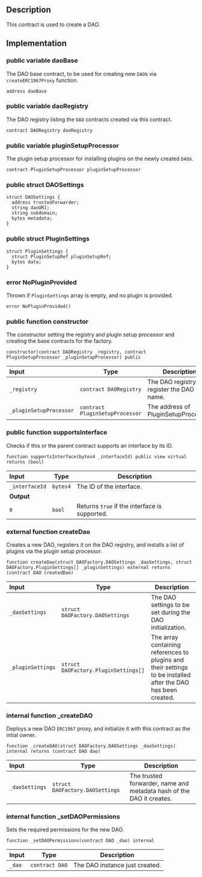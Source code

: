 ## Description

This contract is used to create a DAO.

## Implementation

### public variable daoBase

The DAO base contract, to be used for creating new `DAO`s via `createERC1967Proxy` function.

```solidity
address daoBase
```

### public variable daoRegistry

The DAO registry listing the `DAO` contracts created via this contract.

```solidity
contract DAORegistry daoRegistry
```

### public variable pluginSetupProcessor

The plugin setup processor for installing plugins on the newly created `DAO`s.

```solidity
contract PluginSetupProcessor pluginSetupProcessor
```

### public struct DAOSettings

```solidity
struct DAOSettings {
  address trustedForwarder;
  string daoURI;
  string subdomain;
  bytes metadata;
}
```

### public struct PluginSettings

```solidity
struct PluginSettings {
  struct PluginSetupRef pluginSetupRef;
  bytes data;
}
```

### error NoPluginProvided

Thrown if `PluginSettings` array is empty, and no plugin is provided.

```solidity
error NoPluginProvided()
```

### public function constructor

The constructor setting the registry and plugin setup processor and creating the base contracts for the factory.

```solidity
constructor(contract DAORegistry _registry, contract PluginSetupProcessor _pluginSetupProcessor) public
```

| Input                   | Type                            | Description                                       |
| :---------------------- | ------------------------------- | ------------------------------------------------- |
| `_registry`             | `contract DAORegistry`          | The DAO registry to register the DAO by its name. |
| `_pluginSetupProcessor` | `contract PluginSetupProcessor` | The address of PluginSetupProcessor.              |

### public function supportsInterface

Checks if this or the parent contract supports an interface by its ID.

```solidity
function supportsInterface(bytes4 _interfaceId) public view virtual returns (bool)
```

| Input          | Type     | Description                                   |
| :------------- | -------- | --------------------------------------------- |
| `_interfaceId` | `bytes4` | The ID of the interface.                      |
| **Output**     |          |
| `0`            | `bool`   | Returns `true` if the interface is supported. |

### external function createDao

Creates a new DAO, registers it on the DAO registry, and installs a list of plugins via the plugin setup processor.

```solidity
function createDao(struct DAOFactory.DAOSettings _daoSettings, struct DAOFactory.PluginSettings[] _pluginSettings) external returns (contract DAO createdDao)
```

| Input             | Type                                 | Description                                                                                                   |
| :---------------- | ------------------------------------ | ------------------------------------------------------------------------------------------------------------- |
| `_daoSettings`    | `struct DAOFactory.DAOSettings`      | The DAO settings to be set during the DAO initialization.                                                     |
| `_pluginSettings` | `struct DAOFactory.PluginSettings[]` | The array containing references to plugins and their settings to be installed after the DAO has been created. |

### internal function \_createDAO

Deploys a new DAO `ERC1967` proxy, and initialize it with this contract as the intial owner.

```solidity
function _createDAO(struct DAOFactory.DAOSettings _daoSettings) internal returns (contract DAO dao)
```

| Input          | Type                            | Description                                                          |
| :------------- | ------------------------------- | -------------------------------------------------------------------- |
| `_daoSettings` | `struct DAOFactory.DAOSettings` | The trusted forwarder, name and metadata hash of the DAO it creates. |

### internal function \_setDAOPermissions

Sets the required permissions for the new DAO.

```solidity
function _setDAOPermissions(contract DAO _dao) internal
```

| Input  | Type           | Description                    |
| :----- | -------------- | ------------------------------ |
| `_dao` | `contract DAO` | The DAO instance just created. |

<!--CONTRACT_END-->
